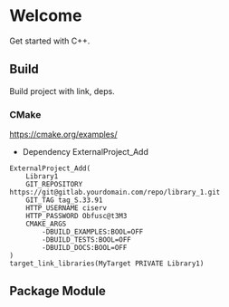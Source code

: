 # Welcome
Get started with C++.


## Build
Build project with link, deps.

### CMake
https://cmake.org/examples/

* Dependency ExternalProject_Add

```
ExternalProject_Add(
    Library1
    GIT_REPOSITORY https://git@gitlab.yourdomain.com/repo/library_1.git
    GIT_TAG tag_S.33.91
    HTTP_USERNAME ciserv
    HTTP_PASSWORD Obfusc@t3M3
    CMAKE_ARGS
        -DBUILD_EXAMPLES:BOOL=OFF
        -DBUILD_TESTS:BOOL=OFF
        -DBUILD_DOCS:BOOL=OFF
)
target_link_libraries(MyTarget PRIVATE Library1)
```


## Package Module

